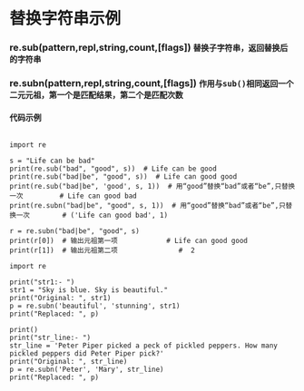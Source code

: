 # 替换字符串示例
### re.sub(pattern,repl,string,count,[flags]) `替换子字符串，返回替换后的字符串`
### re.subn(pattern,repl,string,count,[flags]) `作用与sub()相同返回一个二元元祖，第一个是匹配结果，第二个是匹配次数`
 
#### 代码示例
```

import re

s = "Life can be bad"
print(re.sub("bad", "good", s))  # Life can be good
print(re.sub("bad|be", "good", s))  # Life can good good
print(re.sub("bad|be", 'good', s, 1))  # 用“good”替换“bad”或者“be”,只替换一次         # Life can good bad
print(re.subn("bad|be", "good", s, 1))  # 用“good”替换“bad”或者“be”,只替换一次        # ('Life can good bad', 1)

r = re.subn("bad|be", "good", s)                                                        
print(r[0])  # 输出元祖第一项            # Life can good good
print(r[1])  # 输出元祖第二项               #  2

```

``` 
import re

print("str1:- ")
str1 = "Sky is blue. Sky is beautiful."
print("Original: ", str1)
p = re.subn('beautiful', 'stunning', str1)
print("Replaced: ", p)

print()
print("str_line:- ")
str_line = 'Peter Piper picked a peck of pickled peppers. How many pickled peppers did Peter Piper pick?'
print("Original: ", str_line)
p = re.subn('Peter', 'Mary', str_line)
print("Replaced: ", p)

```